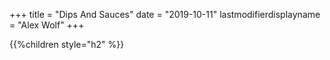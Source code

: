 +++
title = "Dips And Sauces"
date = "2019-10-11"
lastmodifierdisplayname = "Alex Wolf"
+++

{{%children style="h2" %}}
